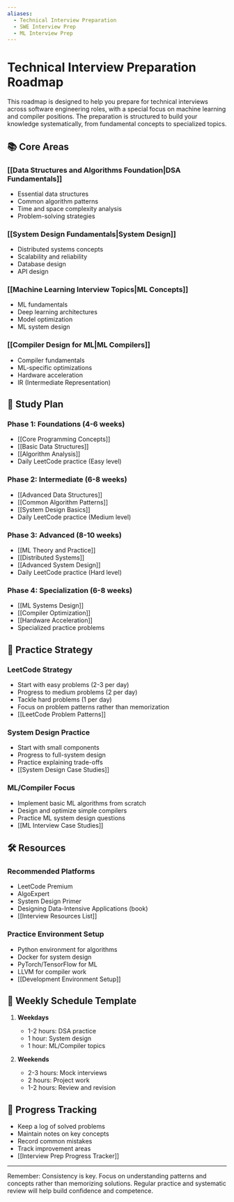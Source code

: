 ```yaml
---
aliases:
  - Technical Interview Preparation
  - SWE Interview Prep
  - ML Interview Prep
---
```


# Technical Interview Preparation Roadmap

This roadmap is designed to help you prepare for technical interviews across software engineering roles, with a special focus on machine learning and compiler positions. The preparation is structured to build your knowledge systematically, from fundamental concepts to specialized topics.

## 📚 Core Areas

### [[Data Structures and Algorithms Foundation|DSA Fundamentals]]
- Essential data structures
- Common algorithm patterns
- Time and space complexity analysis
- Problem-solving strategies

### [[System Design Fundamentals|System Design]]
- Distributed systems concepts
- Scalability and reliability
- Database design
- API design

### [[Machine Learning Interview Topics|ML Concepts]]
- ML fundamentals
- Deep learning architectures
- Model optimization
- ML system design

### [[Compiler Design for ML|ML Compilers]]
- Compiler fundamentals
- ML-specific optimizations
- Hardware acceleration
- IR (Intermediate Representation)

## 🎯 Study Plan

### Phase 1: Foundations (4-6 weeks)
- [[Core Programming Concepts]]
- [[Basic Data Structures]]
- [[Algorithm Analysis]]
- Daily LeetCode practice (Easy level)

### Phase 2: Intermediate (6-8 weeks)
- [[Advanced Data Structures]]
- [[Common Algorithm Patterns]]
- [[System Design Basics]]
- Daily LeetCode practice (Medium level)

### Phase 3: Advanced (8-10 weeks)
- [[ML Theory and Practice]]
- [[Distributed Systems]]
- [[Advanced System Design]]
- Daily LeetCode practice (Hard level)

### Phase 4: Specialization (6-8 weeks)
- [[ML Systems Design]]
- [[Compiler Optimization]]
- [[Hardware Acceleration]]
- Specialized practice problems

## 📝 Practice Strategy

### LeetCode Strategy
- Start with easy problems (2-3 per day)
- Progress to medium problems (2 per day)
- Tackle hard problems (1 per day)
- Focus on problem patterns rather than memorization
- [[LeetCode Problem Patterns]]

### System Design Practice
- Start with small components
- Progress to full-system design
- Practice explaining trade-offs
- [[System Design Case Studies]]

### ML/Compiler Focus
- Implement basic ML algorithms from scratch
- Design and optimize simple compilers
- Practice ML system design questions
- [[ML Interview Case Studies]]

## 🛠 Resources

### Recommended Platforms
- LeetCode Premium
- AlgoExpert
- System Design Primer
- Designing Data-Intensive Applications (book)
- [[Interview Resources List]]

### Practice Environment Setup
- Python environment for algorithms
- Docker for system design
- PyTorch/TensorFlow for ML
- LLVM for compiler work
- [[Development Environment Setup]]

## 📅 Weekly Schedule Template

1. **Weekdays**
   - 1-2 hours: DSA practice
   - 1 hour: System design
   - 1 hour: ML/Compiler topics

2. **Weekends**
   - 2-3 hours: Mock interviews
   - 2 hours: Project work
   - 1-2 hours: Review and revision

## 🎯 Progress Tracking

- Keep a log of solved problems
- Maintain notes on key concepts
- Record common mistakes
- Track improvement areas
- [[Interview Prep Progress Tracker]]

---

Remember: Consistency is key. Focus on understanding patterns and concepts rather than memorizing solutions. Regular practice and systematic review will help build confidence and competence. 
